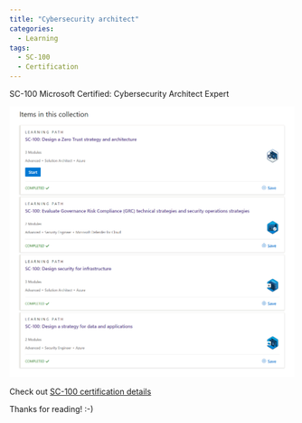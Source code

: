 ```yaml
---
title: "Cybersecurity architect"
categories:
  - Learning
tags:
  - SC-100
  - Certification
---
```


SC-100 Microsoft Certified: Cybersecurity Architect Expert

![Cybersecurity architect learning paths](../assets/images/2022-07-15-cybersecurity-architect.png)

Check out [SC-100 certification details](https://docs.microsoft.com/certifications/cybersecurity-architect-expert/?wt.mc_id=pdebruin_content_blog_cnl_csasci)

Thanks for reading! :-)
